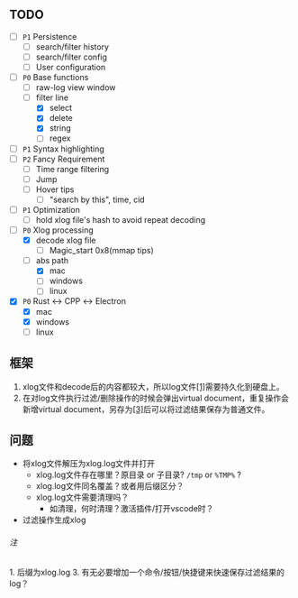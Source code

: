 ## TODO

- [ ] `P1` Persistence
  - [ ] search/filter history
  - [ ] search/filter config
  - [ ] User configuration
- [ ] `P0`  Base functions
  - [ ] raw-log view window
  - [ ] filter line
    - [x] select
    - [x] delete
    - [x] string
    - [ ] regex
- [ ] `P1` Syntax highlighting
- [ ] `P2` Fancy Requirement
  - [ ] Time range filtering
  - [ ] Jump
  - [ ] Hover tips
    - [ ] "search by this", time, cid
- [ ] `P1` Optimization
  - [ ] hold xlog file's hash to avoid repeat decoding
- [ ] `P0` Xlog processing
  - [x] decode xlog file 
    - [ ] Magic_start 0x8(mmap tips)
  - [ ] abs path
    - [x] mac
    - [ ] windows
    - [ ] linux
- [x] `P0` Rust ↔ CPP ↔ Electron
  - [x] mac
  - [x] windows
  - [ ] linux

## 框架
1. xlog文件和decode后的内容都较大，所以log文件[[1]](#1)需要持久化到硬盘上。
2. 在对log文件执行过滤/删除操作的时候会弹出virtual document，重复操作会新增virtual document，另存为[[3]](#3)后可以将过滤结果保存为普通文件。

## 问题
- 将xlog文件解压为xlog.log文件并打开
  - xlog.log文件存在哪里？原目录 or 子目录? `/tmp` or `%TMP%` ?
  - xlog.log文件同名覆盖？或者用后缀区分？
  - xlog.log文件需要清理吗？
    - 如清理，何时清理？激活插件/打开vscode时？
- 过滤操作生成xlog

###### 注

<span id="1">1. 后缀为xlog.log
<span id="3">3. 有无必要增加一个命令/按钮/快捷键来快速保存过滤结果的log？
